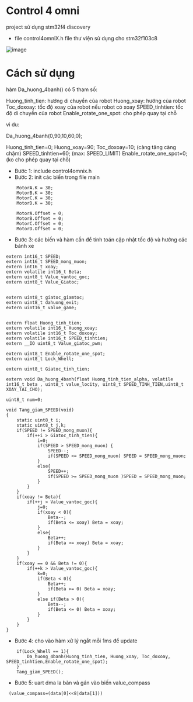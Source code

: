 # Control 4 omni 
project sử dụng stm32f4 discovery

* file control4omniX.h
file thư viện sử dụng cho stm32f103c8

![image](https://hackmd.io/_uploads/S1rfeJ7IA.png)

# Cách sử dụng

hàm Da_huong_4banh() có 5 tham số:

Huong_tinh_tien: hướng di chuyển của robot
Huong_xoay: hướng của robot
Toc_doxoay: tốc độ xoay của robot nếu robot có xoay
SPEED_tinhtien: tốc độ di chuyển của robot
Enable_rotate_one_spot: cho phép quay tại chỗ


vi du:

Da_huong_4banh(0,90,10,60,0);

Huong_tinh_tien=0;
Huong_xoay=90;
Toc_doxoay=10;				(càng tăng càng chậm)
SPEED_tinhtien=60;			(max: SPEED_LIMIT)
Enable_rotate_one_spot=0;	(ko cho phép quay tại chỗ)


* Bước 1: include control4omnix.h
* Bước 2: init các biến trong file main
```
  	MotorA.K = 30;
	MotorB.K = 30;
	MotorC.K = 30;
	MotorD.K = 30;

	MotorA.Offset = 0;
	MotorB.Offset = 0;
	MotorC.Offset = 0;
	MotorD.Offset = 0;
```
* Bước 3: các biến và hàm cần để tính toán cập nhật tốc độ và hướng các bánh xe
```
extern int16_t SPEED;
extern int16_t SPEED_mong_muon;
extern int16_t xoay;
extern volatile int16_t Beta;
extern uint8_t Value_vantoc_goc;
extern uint8_t Value_Giatoc;


extern uint8_t giatoc_giamtoc;
extern uint8_t dahuong_exit;
extern uint16_t value_game;


extern float Huong_tinh_tien;
extern volatile int16_t Huong_xoay;
extern volatile int16_t Toc_doxoay;
extern volatile int16_t SPEED_tinhtien;
extern __IO uint8_t Value_giatoc_pwm;

extern uint8_t Enable_rotate_one_spot;
extern uint8_t Lock_Whell;

extern uint8_t Giatoc_tinh_tien;

extern void Da_huong_4banh(float Huong_tinh_tien_alpha, volatile int16_t beta , uint8_t value_locity, uint8_t SPEED_TINH_TIEN,uint8_t XOAY_TAI_CHO);

uint8_t num=0;

void Tang_giam_SPEED(void)
{
	static uint8_t i;
	static uint8_t j,k;
	if(SPEED != SPEED_mong_muon){
		if(++i > Giatoc_tinh_tien){
			i=0;
			if(SPEED > SPEED_mong_muon) {
				SPEED--;
				if(SPEED <= SPEED_mong_muon) SPEED = SPEED_mong_muon;
			}
			else{
				SPEED++;
				if(SPEED >= SPEED_mong_muon )SPEED = SPEED_mong_muon;
			}
		}
	}
	if(xoay != Beta){
		if(++j > Value_vantoc_goc){
			j=0;
			if(xoay < 0){
				Beta--;
				if(Beta <= xoay) Beta = xoay;
			}
			else{
				Beta++;
				if(Beta >= xoay) Beta = xoay;
			}
		}
	}
	if(xoay == 0 && Beta != 0){
		if(++k > Value_vantoc_goc){
			k=0;
			if(Beta < 0){
				Beta++;
				if(Beta >= 0) Beta = xoay;
			}
			else if(Beta > 0){
				Beta--;
				if(Beta <= 0) Beta = xoay;
			}
		}
	}
}
```
* Bước 4: cho vào hàm xử lý ngắt mỗi 1ms để update
```
	if(Lock_Whell == 1){
		Da_huong_4banh(Huong_tinh_tien, Huong_xoay, Toc_doxoay, SPEED_tinhtien,Enable_rotate_one_spot);
	}
	Tang_giam_SPEED();
```
* Bước 5: uart dma la bàn và gán vào biến value_compass
```
 (value_compass=(data[0]<<8|data[1]))
```


